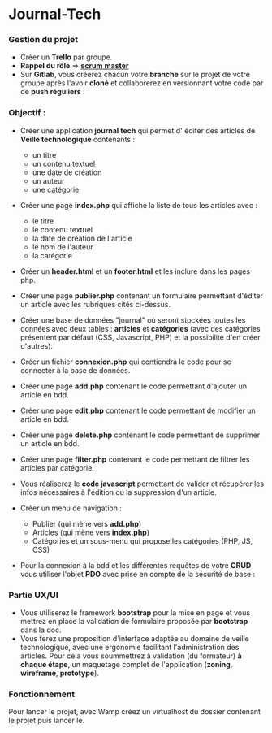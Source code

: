 # Journal-Tech

### Gestion du projet
* Créer un **Trello** par groupe.
* **Rappel du rôle** => [**scrum master**](https://www.unow.fr/blog/le-coin-des-experts/role-scrum-master-4-points)
* Sur **Gitlab**, vous créerez chacun votre **branche** sur le projet de votre groupe après l'avoir **cloné** et collaborerez en versionnant votre code par de **push réguliers** : 

### Objectif :

* Créer une application **journal tech** qui permet d' éditer des articles de **Veille technologique** contenants :     
     - un titre 
     - un contenu textuel 
     - une date de création
     - un auteur
     - une catégorie 
    
* Créer une page **index.php** qui affiche la liste de tous les articles avec :  
    - le titre
    - le contenu textuel
    - la date de création de l'article
    - le nom de l'auteur
    - la catégorie    

* Créer un **header.html** et un **footer.html** et les inclure dans les pages php.
         
* Créer une page **publier.php** contenant un formulaire permettant d'éditer un article avec les rubriques cités ci-dessus.
    
* Créer une base de données "journal" où seront stockées toutes les données avec deux tables : **articles** et **catégories** (avec des catégories présentent par défaut (CSS, Javascript, PHP) et la possibilité d'en créer d'autres).

* Créer un fichier **connexion.php** qui contiendra le code pour se connecter à la base de données.

* Créer une page **add.php** contenant le code permettant d'ajouter un article en bdd.

* Créer une page **edit.php** contenant le code permettant de modifier un article en bdd.

* Créer une page **delete.php** contenant le code permettant de supprimer un article en bdd.

* Créer une page **filter.php** contenant le code permettant de filtrer les articles par catégorie.

* Vous réaliserez le **code javascript** permettant de valider et récupérer les infos nécessaires à l'édition ou la suppression d'un article.

* Créer un menu de navigation :
    - Publier (qui mène vers **add.php**)        
    - Articles (qui mène vers **index.php**)
    - Catégories et un sous-menu qui propose les catégories (PHP, JS, CSS)   
 
 * Pour la connexion à la bdd et les différentes requêtes de votre **CRUD** vous utiliser l'objet **PDO** avec prise en compte de la sécurité de base :
 
### Partie UX/UI

* Vous utiliserez le framework **bootstrap** pour la mise en page et vous mettrez en place la validation de formulaire proposée par **bootstrap** dans la doc.
* Vous ferez une proposition d'interface adaptée au domaine de veille technologique, avec une ergonomie facilitant l'administration des articles. Pour cela vous soummettrez à validation (du formateur) **à chaque étape**, un maquetage complet de l'application (**zoning**, **wireframe**, **prototype**).

### Fonctionnement

Pour lancer le projet, avec Wamp créez un virtualhost du dossier contenant le projet puis lancer le.
